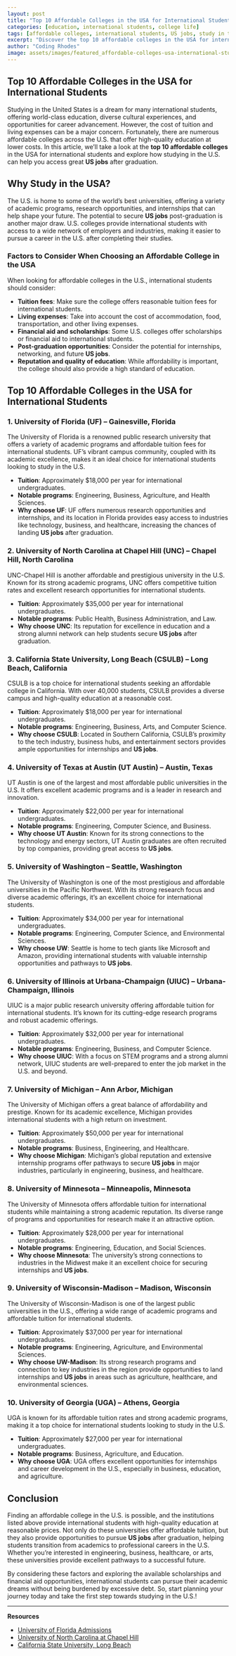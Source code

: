 ```yaml
---
layout: post
title: "Top 10 Affordable Colleges in the USA for International Students"
categories: [education, international students, college life]
tags: [affordable colleges, international students, US jobs, study in the USA, higher education, college tuition]
excerpt: "Discover the top 10 affordable colleges in the USA for international students. Explore your options for higher education in the U.S. and how studying here can lead to future US jobs."
author: "Coding Rhodes"
image: assets/images/featured_affordable-colleges-usa-international-students.webp
---
```



## Top 10 Affordable Colleges in the USA for International Students

Studying in the United States is a dream for many international students, offering world-class education, diverse cultural experiences, and opportunities for career advancement. However, the cost of tuition and living expenses can be a major concern. Fortunately, there are numerous affordable colleges across the U.S. that offer high-quality education at lower costs. In this article, we’ll take a look at the **top 10 affordable colleges** in the USA for international students and explore how studying in the U.S. can help you access great **US jobs** after graduation.

## Why Study in the USA?

The U.S. is home to some of the world’s best universities, offering a variety of academic programs, research opportunities, and internships that can help shape your future. The potential to secure **US jobs** post-graduation is another major draw. U.S. colleges provide international students with access to a wide network of employers and industries, making it easier to pursue a career in the U.S. after completing their studies.

### Factors to Consider When Choosing an Affordable College in the USA

When looking for affordable colleges in the U.S., international students should consider:

- **Tuition fees**: Make sure the college offers reasonable tuition fees for international students.
- **Living expenses**: Take into account the cost of accommodation, food, transportation, and other living expenses.
- **Financial aid and scholarships**: Some U.S. colleges offer scholarships or financial aid to international students.
- **Post-graduation opportunities**: Consider the potential for internships, networking, and future **US jobs**.
- **Reputation and quality of education**: While affordability is important, the college should also provide a high standard of education.

## Top 10 Affordable Colleges in the USA for International Students

### 1. **University of Florida (UF)** – Gainesville, Florida

The University of Florida is a renowned public research university that offers a variety of academic programs and affordable tuition fees for international students. UF’s vibrant campus community, coupled with its academic excellence, makes it an ideal choice for international students looking to study in the U.S.

- **Tuition**: Approximately $18,000 per year for international undergraduates.
- **Notable programs**: Engineering, Business, Agriculture, and Health Sciences.
- **Why choose UF**: UF offers numerous research opportunities and internships, and its location in Florida provides easy access to industries like technology, business, and healthcare, increasing the chances of landing **US jobs** after graduation.

### 2. **University of North Carolina at Chapel Hill (UNC)** – Chapel Hill, North Carolina

UNC-Chapel Hill is another affordable and prestigious university in the U.S. Known for its strong academic programs, UNC offers competitive tuition rates and excellent research opportunities for international students.

- **Tuition**: Approximately $35,000 per year for international undergraduates.
- **Notable programs**: Public Health, Business Administration, and Law.
- **Why choose UNC**: Its reputation for excellence in education and a strong alumni network can help students secure **US jobs** after graduation.

### 3. **California State University, Long Beach (CSULB)** – Long Beach, California

CSULB is a top choice for international students seeking an affordable college in California. With over 40,000 students, CSULB provides a diverse campus and high-quality education at a reasonable cost.

- **Tuition**: Approximately $18,000 per year for international undergraduates.
- **Notable programs**: Engineering, Business, Arts, and Computer Science.
- **Why choose CSULB**: Located in Southern California, CSULB’s proximity to the tech industry, business hubs, and entertainment sectors provides ample opportunities for internships and **US jobs**.

### 4. **University of Texas at Austin (UT Austin)** – Austin, Texas

UT Austin is one of the largest and most affordable public universities in the U.S. It offers excellent academic programs and is a leader in research and innovation.

- **Tuition**: Approximately $22,000 per year for international undergraduates.
- **Notable programs**: Engineering, Computer Science, and Business.
- **Why choose UT Austin**: Known for its strong connections to the technology and energy sectors, UT Austin graduates are often recruited by top companies, providing great access to **US jobs**.

### 5. **University of Washington** – Seattle, Washington

The University of Washington is one of the most prestigious and affordable universities in the Pacific Northwest. With its strong research focus and diverse academic offerings, it’s an excellent choice for international students.

- **Tuition**: Approximately $34,000 per year for international undergraduates.
- **Notable programs**: Engineering, Computer Science, and Environmental Sciences.
- **Why choose UW**: Seattle is home to tech giants like Microsoft and Amazon, providing international students with valuable internship opportunities and pathways to **US jobs**.

### 6. **University of Illinois at Urbana-Champaign (UIUC)** – Urbana-Champaign, Illinois

UIUC is a major public research university offering affordable tuition for international students. It’s known for its cutting-edge research programs and robust academic offerings.

- **Tuition**: Approximately $32,000 per year for international undergraduates.
- **Notable programs**: Engineering, Business, and Computer Science.
- **Why choose UIUC**: With a focus on STEM programs and a strong alumni network, UIUC students are well-prepared to enter the job market in the U.S. and beyond.

### 7. **University of Michigan** – Ann Arbor, Michigan

The University of Michigan offers a great balance of affordability and prestige. Known for its academic excellence, Michigan provides international students with a high return on investment.

- **Tuition**: Approximately $50,000 per year for international undergraduates.
- **Notable programs**: Business, Engineering, and Healthcare.
- **Why choose Michigan**: Michigan’s global reputation and extensive internship programs offer pathways to secure **US jobs** in major industries, particularly in engineering, business, and healthcare.

### 8. **University of Minnesota** – Minneapolis, Minnesota

The University of Minnesota offers affordable tuition for international students while maintaining a strong academic reputation. Its diverse range of programs and opportunities for research make it an attractive option.

- **Tuition**: Approximately $28,000 per year for international undergraduates.
- **Notable programs**: Engineering, Education, and Social Sciences.
- **Why choose Minnesota**: The university’s strong connections to industries in the Midwest make it an excellent choice for securing internships and **US jobs**.

### 9. **University of Wisconsin-Madison** – Madison, Wisconsin

The University of Wisconsin-Madison is one of the largest public universities in the U.S., offering a wide range of academic programs and affordable tuition for international students.

- **Tuition**: Approximately $37,000 per year for international undergraduates.
- **Notable programs**: Engineering, Agriculture, and Environmental Sciences.
- **Why choose UW-Madison**: Its strong research programs and connection to key industries in the region provide opportunities to land internships and **US jobs** in areas such as agriculture, healthcare, and environmental sciences.

### 10. **University of Georgia (UGA)** – Athens, Georgia

UGA is known for its affordable tuition rates and strong academic programs, making it a top choice for international students looking to study in the U.S.

- **Tuition**: Approximately $27,000 per year for international undergraduates.
- **Notable programs**: Business, Agriculture, and Education.
- **Why choose UGA**: UGA offers excellent opportunities for internships and career development in the U.S., especially in business, education, and agriculture.

## Conclusion

Finding an affordable college in the U.S. is possible, and the institutions listed above provide international students with high-quality education at reasonable prices. Not only do these universities offer affordable tuition, but they also provide opportunities to pursue **US jobs** after graduation, helping students transition from academics to professional careers in the U.S. Whether you’re interested in engineering, business, healthcare, or arts, these universities provide excellent pathways to a successful future.

By considering these factors and exploring the available scholarships and financial aid opportunities, international students can pursue their academic dreams without being burdened by excessive debt. So, start planning your journey today and take the first step towards studying in the U.S.!

---

**Resources**

- [University of Florida Admissions](https://admissions.ufl.edu/)
- [University of North Carolina at Chapel Hill](https://admissions.unc.edu/)
- [California State University, Long Beach](https://www.csulb.edu/)
